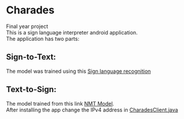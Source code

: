 # Charades
Final year project<br/>
This is a sign language interpreter android application.<br/>
The application has two parts:<br/>
## Sign-to-Text:
The model was trained using this [Sign language recognition](https://github.com/mishu45/Charades_p1)<br>
## Text-to-Sign:
The model trained from this link [NMT Model](https://github.com/kayoyin/transformer-slt).<br/>
After installing the app change the IPv4 address in [CharadesClient.java](https://github.com/mishu45/Charades/tree/master/app/src/main/java/fyp/com/charades/Api/CharadesClient.java)<br/>
